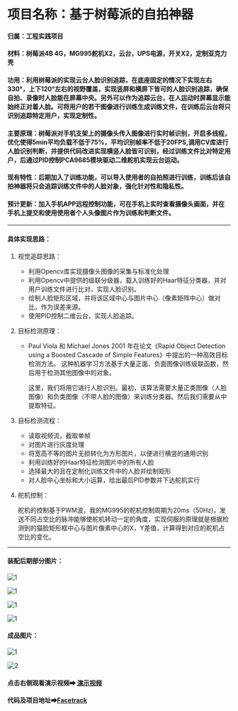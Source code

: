 # 项目名称：基于树莓派的自拍神器

#### 归属：工程实践项目

#### 材料：树莓派4B 4G，MG995舵机X2，云台，UPS电源，开关X2，定制亚克力壳

#### 功用：利用树莓派的实现云台人脸识别追踪，在底座固定的情况下实现左右330°，上下120°左右的视野覆盖，实现竖屏和横屏下皆可的人脸识别追踪，确保自拍、录像时人脸能在屏幕中央。另外可以作为追踪云台，在人运动时屏幕显示能始终正对着人脸。可将用户的若干图像进行训练生成训练文件，在训练后云台将只识别追踪特定用户，实现定制性。

#### 主要原理：树莓派对手机支架上的摄像头传入图像进行实时帧识别，开启多线程，优化使得5min平均负载不低于75%，平均识别帧率不低于20FPS,调用CV库进行人脸识别判断，并提供代码改进实现横竖人脸皆可识别，经过训练文件比对特定用户，后通过PID控制PCA9685模块驱动二维舵机实现云台运动。

#### 现有特性：后期加入了训练功能，可以导入使用者的自拍照进行训练，训练后该自拍神器将只会追踪训练文件中的人脸对象，强化针对性和隐私性。

#### 预计更新：加入手机APP远程控制功能，可在手机上实时查看摄像头画面，并在手机上提交和使用使用者个人头像图片作为训练和判断文件。

***

#### 具体实现思路：

1. 视觉追踪思路：

   + 利用Opencv库实现摄像头图像的采集与标准化处理
   + 利用Opencv中提供的级联分级器，载入训练好的Haar特征分类器，并对用户训练文件进行比对，实现人脸识别。
   + 绘制人脸矩形区域，并将该区域中心与图片中心（像素矩阵中心）做对比，作为误差来源。
   + 使用PID控制二维云台，实现人脸追踪。

2. 目标检测原理：

   + Paul Viola 和 Michael Jones 2001 年在论文《Rapid Object Detection using a Boosted Cascade of Simple Features》中提出的一种高效目标检测方法。
     这种机器学习方法基于大量正面、负面图像训练级联函数，然后用于检测其他图像中的对象。

     这里，我们将用它进行人脸识别。最初，该算法需要大量正类图像（人脸图像）和负类图像（不带人脸的图像）来训练分类器。然后我们需要从中提取特征。

3. 目标检测流程：

   + 读取视频流，截取单帧
   + 对图片进行灰度处理
   + 将宽高不等的图片无损转化为方形图片，以便进行横竖的通用识别
   + 利用训练好的Haar特征检测图片中的所有人脸
   + 选择最大的且在定制化训练文件中的人脸并绘制矩形
   + 对人脸中心坐标和大小运算，给出最后PID参数并下达舵机实行

4. 舵机控制：

   舵机的控制基于PWM波，我的MG995的舵机控制周期为20ms（50Hz)，发送不同占空比的脉冲能够使舵机转动一定的角度，实现伺服的原理就是根据检测到的猫脸矩形框中心与图片像素中心的X，Y差值，计算得到对应的舵机占空比的变化。

***

#### 装配后期部分图片：

![1](/photo/facetrack1.jpg)

![1](/photo/facetrack2.jpg)

![1](/ptoto/facetrack3.jpg)

![1](/photo/facetrack4.jpg)

#### 成品图片：

![1](/photo/facetrack5.jpg)

![2](/photo/facetrack6.jpg)

#### 点击右侧观看演示视频➡  [演示视频](http://facetrack.kuaiyunds.com/facetrack/test.mp4)

#### 代码及项目地址➡[Facetrack](https://github.com/sjtuming/facetrack)


